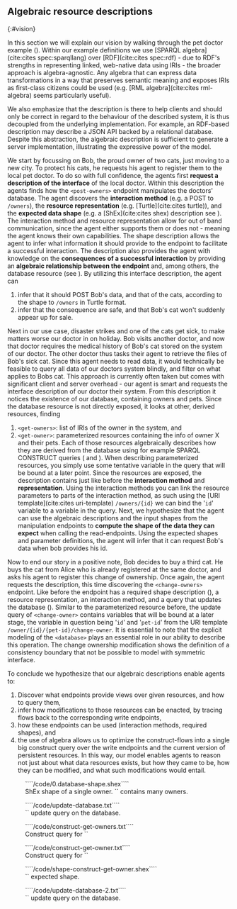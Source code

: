 ## Algebraic resource descriptions
{:#vision}

In this section we will explain our vision by walking through the pet doctor example ([](#interface-viz)).
Within our example definitions we use [SPARQL algebra](cite:cites spec:sparqllang) over [RDF](cite:cites spec:rdf) -
due to RDF's strengths in representing linked, web-native data using IRIs - the broader approach is algebra-agnostic.
Any algebra that can express data transformations in a way that preserves semantic meaning and
exposes IRIs as first-class citizens could be used (e.g. [RML algebra](cite:cites rml-algebra) seems particularly useful).

We also emphasize that the description is there to help clients and should only be correct in regard to the behaviour of the described system,
it is thus decoupled from the underlying implementation.
For example, an RDF-based description may describe a JSON API backed by a relational database.
Despite this abstraction,
the algebraic description is sufficient to generate a server implementation, illustrating the expressive power of the model.

We start by focussing on Bob, the proud owner of two cats, just moving to a new city.
To protect his cats, he requests his agent to register them to the local pet doctor.
To do so with full confidence, the agents first **request a description of the interface** of the local doctor.
Within this description the agents finds how the `<post-owners>` endpoint manipulates the doctors' database.
The agent discovers the **interaction method** (e.g. a POST to `/owners`), the **resource representation** (e.g. [Turtle](cite:cites turtle)),
and the **expected data shape** (e.g. a [ShEx](cite:cites shex) description see [](#owner-shape)).
The interaction method and resource representation allow for out of band communication, since the agent either supports them or does not -
meaning the agent knows their own capabilities.
The shape description allows the agent to infer what information it should provide to the endpoint to facilitate a successful interaction.
The description also provides the agent with knowledge on the **consequences of a successful interaction**
by providing an **algebraic relationship between the endpoint** and, among others, the database resource (see [](#update-1)). 
By utilizing this interface description, the agent can
1. infer that it should POST Bob's data, and that of the cats, according to the shape to `/owners` in Turtle format.
2. infer that the consequence are safe, and that Bob's cat won't suddenly appear up for sale.

Next in our use case, disaster strikes and one of the cats get sick, to make matters worse our doctor in on holiday.
Bob visits another doctor, and now that doctor requires the medical history of Bob's cat stored on the system of our doctor. 
The other doctor thus tasks their agent to retrieve the files of Bob's sick cat.
Since this agent needs to read data, it would technically be feasible to query all data of our doctors system blindly, and filter on what applies to Bobs cat.
This approach is currently often taken but comes with significant client and server overhead -
our agent is smart and requests the interface description of our doctor their system. 
From this description it notices the existence of our database, containing owners and pets.
Since the database resource is not directly exposed, it looks at other, derived resources, finding
1. `<get-owners>`: list of IRIs of the owner in the system, and
2. `<get-owner>`: parameterized resources containing the info of owner X and their pets.
Each of those resources algebraically describes how they are derived from the database using for example SPARQL CONSTRUCT queries
([](#construct-get-owners) and [](#construct-get-owner)).
When describing parameterized resources, you simply use some tentative variable in the query that will be bound at a later point. 
Since the resources are exposed, the description contains just like before the **interaction method** and **representation**.
Using the interaction methods you can link the resource parameters to parts of the interaction method,
as such using the [URI template](cite:cites uri-template) `/owners/{id}` we can bind the '`id`' variable to a variable in the query.
Next, we hypothesize that the agent can use the algebraic descriptions and the input shapes from the manipulation endpoints to
**compute the shape of the data they can expect** when calling the read-endpoints.
Using the expected shapes and parameter definitions, the agent will infer that it can request Bob's data when bob provides his id. 

Now to end our story in a positive note, Bob decides to buy a third cat.
He buys the cat from Alice who is already registered at the same doctor,
and asks his agent to register this change of ownership.
Once again, the agent requests the description, this time discovering the `<change-owners>` endpoint.
Like before the endpoint has a required shape description ([](#shape-update-2)), a resource representation, an interaction method, and a query that updates the database ([](#update-2)).
Similar to the parameterized resource before, the update query of `<change-owner>` contains variables that will be bound at a later stage,
the variable in question being '`id`' and '`pet-id`' from the URI template `/owner/{id}/{pet-id}/change-owner`.
It is essential to note that the explicit modeling of the `<database>` plays an essential role in our ability to describe this operation.
The change ownership modification shows the definition of a consistency boundary that not be possible to model with symmetric interface.

To conclude we hypothesize that our algebraic descriptions enable agents to:
1. Discover what endpoints provide views over given resources, and how to query them,
2. infer how modifications to those resources can be enacted, by tracing flows back to the corresponding write endpoints,
3. how these endpoints can be used (interaction methods, required shapes), and
4. the use of algebra allows us to optimize the construct-flows into a single big construct query over the write endpoints and the current version of persistent resources.
In this way, our model enables agents to reason not just about what data resources exists, but how they came to be,
how they can be modified, and what such modifications would entail.

<div class="my-big-fig">

<figure id="owner-shape">
````/code/0.database-shape.shex````
<figcaption markdown="block">
ShEx shape of a single owner.  
`<database>` contains many owners.
</figcaption>
</figure>

<figure id="update-1">
````/code/update-database.txt````
<figcaption markdown="block">
`<post-owners>` update query  
on the database.
</figcaption>
</figure>

<figure id="construct-get-owners">
````/code/construct-get-owners.txt````
<figcaption markdown="block">
Construct query for 
`<get-owners>`
</figcaption>
</figure>

<figure id="construct-get-owner">
````/code/construct-get-owner.txt````
<figcaption markdown="block">
Construct query for 
`<get-owner>`
</figcaption>
</figure>


<figure id="shape-update-2">
````/code/shape-construct-get-owner.shex````
<figcaption markdown="block">
`<change-owners>` expected shape.
</figcaption>
</figure>

<figure id="update-2">
````/code/update-database-2.txt````
<figcaption markdown="block">
`<change-owners>` update query  
on the database.
</figcaption>
</figure>

</div>
